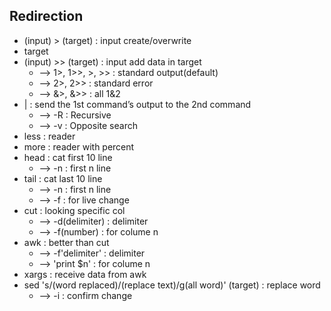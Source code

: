 ## Redirection
- (input) > (target) : input create/overwrite
- target        
- (input) >> (target) : input add data in target
  - --> 1>, 1>>, >, >> : standard output(default)
  - --> 2>, 2>> : standard error
  - --> &>, &>> : all 1&2
- | : send the 1st command’s output to the 2nd command
  - --> -R : Recursive
  - --> -v : Opposite search
- less : reader
- more : reader with percent
- head : cat first 10 line
  - --> -n : first n line
- tail : cat last 10 line
  - --> -n : first n line
  - --> -f : for live change
- cut : looking specific col
  - --> -d(delimiter) : delimiter
  - --> -f(number) : for colume n
- awk : better than cut
  - --> -f'delimiter' : delimiter
  - --> 'print $n' : for colume n
- xargs : receive data from awk
- sed 's/(word replaced)/(replace text)/g(all word)' (target) : replace word
  - --> -i : confirm change
